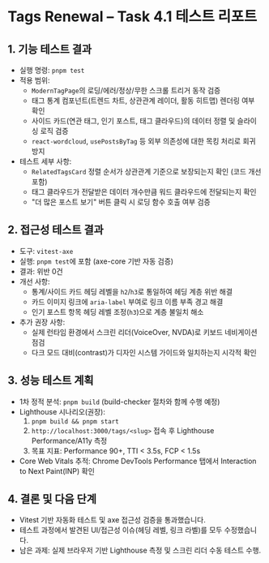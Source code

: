 # Tags Renewal – Task 4.1 테스트 리포트

## 1. 기능 테스트 결과
- 실행 명령: `pnpm test`
- 적용 범위:
  - `ModernTagPage`의 로딩/에러/정상/무한 스크롤 트리거 동작 검증
  - 태그 통계 컴포넌트(트렌드 차트, 상관관계 레이더, 활동 히트맵) 렌더링 여부 확인
  - 사이드 카드(연관 태그, 인기 포스트, 태그 클라우드)의 데이터 정렬 및 슬라이싱 로직 검증
  - `react-wordcloud`, `usePostsByTag` 등 외부 의존성에 대한 목킹 처리로 회귀 방지
- 테스트 세부 사항:
  - `RelatedTagsCard` 정렬 순서가 상관관계 기준으로 보장되는지 확인 (코드 개선 포함)
  - 태그 클라우드가 전달받은 데이터 개수만큼 워드 클라우드에 전달되는지 확인
  - "더 많은 포스트 보기" 버튼 클릭 시 로딩 함수 호출 여부 검증

## 2. 접근성 테스트 결과
- 도구: `vitest-axe`
- 실행: `pnpm test`에 포함 (axe-core 기반 자동 검증)
- 결과: 위반 0건
- 개선 사항:
  - 통계/사이드 카드 헤딩 레벨을 `h2`/`h3`로 통일하여 헤딩 계층 위반 해결
  - 카드 이미지 링크에 `aria-label` 부여로 링크 이름 부족 경고 해결
  - 인기 포스트 항목 헤딩 레벨 조정(`h3`)으로 계층 불일치 해소
- 추가 권장 사항:
  - 실제 런타임 환경에서 스크린 리더(VoiceOver, NVDA)로 키보드 네비게이션 점검
  - 다크 모드 대비(contrast)가 디자인 시스템 가이드와 일치하는지 시각적 확인

## 3. 성능 테스트 계획
- 1차 정적 분석: `pnpm build` (build-checker 절차와 함께 수행 예정)
- Lighthouse 시나리오(권장):
  1. `pnpm build && pnpm start`
  2. `http://localhost:3000/tags/<slug>` 접속 후 Lighthouse Performance/A11y 측정
  3. 목표 지표: Performance 90+, TTI < 3.5s, FCP < 1.5s
- Core Web Vitals 추적: Chrome DevTools Performance 탭에서 Interaction to Next Paint(INP) 확인

## 4. 결론 및 다음 단계
- Vitest 기반 자동화 테스트 및 axe 접근성 검증을 통과했습니다.
- 테스트 과정에서 발견된 UI/접근성 이슈(헤딩 레벨, 링크 라벨)를 모두 수정했습니다.
- 남은 과제: 실제 브라우저 기반 Lighthouse 측정 및 스크린 리더 수동 테스트 수행.
